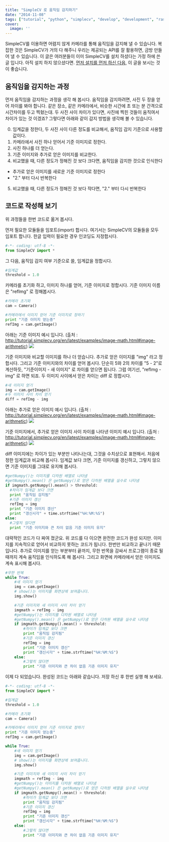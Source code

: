 ```yaml
---
title: "SimpleCV 로 움직임 감지하기"
date: "2014-11-08"
tags: ["tutorial", "python", "simplecv", "develop", "development", "raspberry-pi", "linux", "computer-vision", "motion"]
cover:
  image: ''
---
```


SimpleCV를 이용하면 어렴지 않게 카메라를 통해 움직임을 감지해 낼 수 있습니다.
복잡한 것은 SimpleCV가 거의 다 해주니 우리는 제공되는 API를 잘 활용하면, 금방 만들어 낼 수 있습니다.
이 글은 여러분들이 이미 SimpleCV를 설치 하셨다는 가정 하에 쓴 글 입니다. 아직 설치 하지 않으셨다면.
<a href="http://www.youngbin.tk/tutorial/python/simplecv/develop/development/raspberry-pi/linux/computer-vision/2014/11/02/how-to-install-simplecv-framework/">먼저 설치를 먼저 하신 다음,</a> 이 글을 보시는 것이 좋습니다.

## 움직임을 감지하는 과정
먼저 움직임을 감지하는 과정을 생각 해 봅시다. 움직임을 감지하려면, 사진 두 장을 얻어 차이를 봐야 합니다.
같은 장소, 같은 카메라에서, 비슷한 시간에 초 또는 분 간격으로 시간차이를 두고 찍혔는대.
두 사진 사이 차이가 있다면, 사진에 찍힌 것들이 움직여서 차이가 있는 것 이겠죠?
그렇다면 아래와 같이 감지 방법을 생각해 볼 수 있습니다.

0. 임계값을 정한다, 두 사진 사이 다른 정도를 비교해서, 움직임 감지 기준으로 사용할 값이다.
1. 카메라에서 사진 하나 얻어서 기준 이미지로 정한다.
2. 사진 하나를 더 얻는다.
3. 기준 이미지와 추가로 얻은 이미지를 비교한다.
4. 비교했을 때, 다른 정도가 정해진 것 보다 크다면, 움직임을 감지한 것으로 인식한다
  * 추가로 얻은 이미지를 새로운 기준 이미지로 정한다
  * "2." 부터 다시 반복한다
5. 비교했을 때, 다른 정도가 정해진 것 보다 작다면, "2." 부터 다시 반복한다

## 코드로 작성해 보기
위 과정들을 한번 코드로 옮겨 봅시다.

먼저 필요한 모듈들을 임포트(import) 합시다.
여기서는 SimpleCV의 모듈들을 모두 임포트 합니다.
한글 입력이 필요한 경우 인코딩도 지정합시다.
```python
#-*- coding: utf-8 -*-
from SimpleCV import *
```

그 다음, 움직임 감지 여부 기준으로 쓸, 임계값을 정합시다.
```python
#임계값
threshold = 1.0
```

카메라를 초기화 하고, 이미지 하나를 얻어, 기준 이미지로 정합시다.
기준 이미지 이름은 "refImg" 로 정해봅시다.
```python
#카메라 초기화
cam = Camera()

#카메라에서 이미지 얻어 기준 이미지로 정하기
print "기준 이미지 얻는중"
refImg = cam.getImage()
```

아래는 기준 이미지 예시 입니다.
(출처 : http://tutorial.simplecv.org/en/latest/examples/image-math.html#image-arithmetic)
![]("https://sukso96100.github.io/blogimgs/image-math-person1.png")


기준 이미지와 비교할 이미지를 하나 더 얻습니다.
추가로 얻은 이미지를 "img" 라고 정합시다. 그리고 기준 이미지와의 차이를 얻어 봅시다.
단순히 5와 2의 차이를 "5 - 2"로 계산하듯, "기준이미지 - 새 이미지" 로 차이를 얻으면 됩니다.
그럼 여기선, "refImg - img" 로 하면 되죠. 두 이미지 사이에서 얻은 차이는 diff 로 정합시다.
```python
#새 이미지 얻기
img = cam.getImage()
#두 이미지 사이 차이 얻기
diff = refImg - img
```

아래는 추가로 얻은 이미지 예시 입니다.
(출처 : http://tutorial.simplecv.org/en/latest/examples/image-math.html#image-arithmetic)
![]("https://sukso96100.github.io/blogimgs/image-math-person2.png")

기준 이미지에서, 추가로 얻은 이미지 사이 차이를 나타낸 이미지 예시 입니다.
(출처 : http://tutorial.simplecv.org/en/latest/examples/image-math.html#image-arithmetic)
![]("https://sukso96100.github.io/blogimgs/image-math-person-sub.png")

diff 이미지에는 차이가 있는 부분만 나타나는대, 그것을 수치상으로 표현해서.
처음에 정한 임계값과 비교해 봅시다. 임계값 보다 크면, 기준 이미지를 갱신하고,
그렇치 않으면 기준 이미지를 그대로 유지해 봅시다.
```python
#getNumpy()는 이미지를 다차원 배열로 나타냄
#getNumpy().mean() 은 getNumpy()로 얻은 다차원 배열을 실수로 나타냄
if imgmath.getNumpy().mean() > threshold:
  #차이가 임계값 보다 크면
  print "움직임 감지됨"
  #기준 이미지 갱신
  refImg = img
  print "기준 이미지 갱신"
  print "갱신시각" + time.strftime("%H:%M:%S")
else:
  #그렇치 않다면
  print "기준 이미지와 큰 차이 없음 기준 이미지 유지"
```

대략적인 코드가 다 짜여 졌군요. 위 코드를 다 이으면 완전한 코드가 완성 되지만.
이미지를 지속적으로 얻어서 비교하지 못하는 코드가 됩니다. 한번만 비교하고 끝나기 때문입나다.
추가로 이미지를 얻는 부분부터 끝까지, 무한 반목을 감싸서 프로그램이 종료 될때까지 계속 움직임을 인식하도록 해 봅시다.
그리고 화면에 카메라에서 얻은 이미지도 계속 표시해 봅시다.
```python
#무한 반복
while True:
    #새 이미지 얻기
    img = cam.getImage()
    # show()는 이미지를 화면상에 보여줍니다.
    img.show()

    #기준 이미지와 새 이미지 사이 차이 얻기
    imgmath = refImg - img
    #getNumpy()는 이미지를 다차원 배열로 나타냄
    #getNumpy().mean() 은 getNumpy()로 얻은 다차원 배열을 실수로 나타냄
    if imgmath.getNumpy().mean() > threshold:
        #차이가 임계값 보다 크면
        print "움직임 감지됨"
        #기준 이미지 갱신
        refImg = img
        print "기준 이미지 갱신"
        print "갱신시각" + time.strftime("%H:%M:%S")
    else:
        #그렇치 않다면
        print "기준 이미지와 큰 차이 없음 기준 이미지 유지"
```

이제 다 되었습니다. 완성된 코드는 아래와 같습니다.
저장 하신 후 한번 실행 해 보세요.
```python
#-*- coding: utf-8 -*-
from SimpleCV import *

#임계값
threshold = 1.0

#카메라 초기화
cam = Camera()

#카메라에서 이미지 얻어 기준 이미지로 정하기
print "기준 이미지 얻는중"
refImg = cam.getImage()

while True:
    #새 이미지 얻기
    img = cam.getImage()
    # show()는 이미지를 화면상에 보여줍니다.
    img.show()

    #기준 이미지와 새 이미지 사이 차이 얻기
    imgmath = refImg - img
    #getNumpy()는 이미지를 다차원 배열로 나타냄
    #getNumpy().mean() 은 getNumpy()로 얻은 다차원 배열을 실수로 나타냄
    if imgmath.getNumpy().mean() > threshold:
        #차이가 임계값 보다 크면
        print "움직임 감지됨"
        #기준 이미지 갱신
        refImg = img
        print "기준 이미지 갱신"
        print "갱신시각" + time.strftime("%H:%M:%S")
    else:
        #그렇치 않다면
        print "기준 이미지와 큰 차이 없음 기준 이미지 유지"
```
